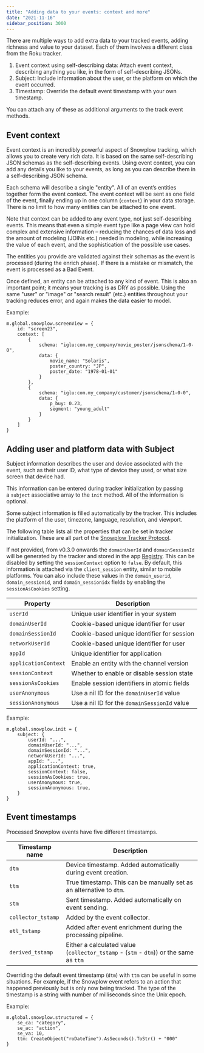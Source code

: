 ```yaml
---
title: "Adding data to your events: context and more"
date: "2021-11-16"
sidebar_position: 3000
---
```


There are multiple ways to add extra data to your tracked events, adding richness and value to your dataset. Each of them involves a different class from the Roku tracker.

1. Event context using self-describing data: Attach event context, describing anything you like, in the form of self-describing JSONs.
2. Subject: Include information about the user, or the platform on which the event occurred.
3. Timestamp: Override the default event timestamp with your own timestamp.

You can attach any of these as additional arguments to the track event methods.

## Event context

Event context is an incredibly powerful aspect of Snowplow tracking, which allows you to create very rich data. It is based on the same self-describing JSON schemas as the self-describing events. Using event context, you can add any details you like to your events, as long as you can describe them in a self-describing JSON schema.

Each schema will describe a single "entity". All of an event’s entities together form the event context. The event context will be sent as one field of the event, finally ending up in one column (`context`) in your data storage. There is no limit to how many entities can be attached to one event.

Note that context can be added to any event type, not just self-describing events. This means that even a simple event type like a page view can hold complex and extensive information – reducing the chances of data loss and the amount of modeling (JOINs etc.) needed in modeling, while increasing the value of each event, and the sophistication of the possible use cases.

The entities you provide are validated against their schemas as the event is processed (during the enrich phase). If there is a mistake or mismatch, the event is processed as a Bad Event.

Once defined, an entity can be attached to any kind of event. This is also an important point; it means your tracking is as DRY as possible. Using the same "user" or "image" or "search result" (etc.) entities throughout your tracking reduces error, and again makes the data easier to model.

Example:

```brightscript
m.global.snowplow.screenView = {
    id: "screen23",
    context: [
        {
            schema: "iglu:com.my_company/movie_poster/jsonschema/1-0-0",
            data: {
                movie_name: "Solaris",
                poster_country: "JP",
                poster_date: "1978-01-01"
            }
        },
        {
            schema: "iglu:com.my_company/customer/jsonschema/1-0-0",
            data: {
                p_buy: 0.23,
                segment: "young_adult"
            }
        }
    ]
}
```

## Adding user and platform data with Subject

Subject information describes the user and device associated with the event, such as their user ID, what type of device they used, or what size screen that device had.

This information can be entered during tracker initialization by passing a `subject` associative array to the `init` method. All of the information is optional.

Some subject information is filled automatically by the tracker. This includes the platform of the user, timezone, language, resolution, and viewport.

The following table lists all the properties that can be set in tracker initialization. These are all part of the [Snowplow Tracker Protocol](/docs/events/index.md).

If not provided, from v0.3.0 onwards the `domainUserId` and `domainSessionId` will be generated by the tracker and stored in the app [Registry](https://developer.roku.com/en-au/docs/developer-program/getting-started/architecture/file-system.md).
This can be disabled by setting the `sessionContext` option to `false`.
By default, this information is attached via the `client_session` entity, similar to mobile platforms.
You can also include these values in the `domain_userid`, `domain_sessionid`, and `domain_sessionidx` fields by enabling the `sessionAsCookies` setting.

| Property             | Description                                |
| -------------------- | ------------------------------------------ |
| `userId`             | Unique user identifier in your system      |
| `domainUserId`       | Cookie-based unique identifier for user    |
| `domainSessionId`    | Cookie-based unique identifier for session |
| `networkUserId`      | Cookie-based unique identifier for user    |
| `appId`              | Unique identifier for application          |
| `applicationContext` | Enable an entity with the channel version  |
| `sessionContext`     | Whether to enable or disable session state |
| `sessionAsCookies`   | Enable session identifiers in atomic fields|
| `userAnonymous`      | Use a nil ID for the `domainUserId` value  |
| `sessionAnonymous`   | Use a nil ID for the `domainSessionId` value  |

Example:

```brightscript
m.global.snowplow.init = {
    subject: {
        userId: "...",
        domainUserId: "...",
        domainSessionId: "...",
        networkUserId: "...",
        appId: "...",
        applicationContext: true,
        sessionContext: false,
        sessionAsCookies: true,
        userAnonymous: true,
        sessionAnonymous: true,
    }
}
```

## Event timestamps

Processed Snowplow events have five different timestamps.

| Timestamp name     | Description                                                                           |
| ------------------ | ------------------------------------------------------------------------------------- |
| `dtm`              | Device timestamp. Added automatically during event creation.                          |
| `ttm`              | True timestamp. This can be manually set as an alternative to `dtm`.                  |
| `stm`              | Sent timestamp. Added automatically on event sending.                                 |
| `collector_tstamp` | Added by the event collector.                                                         |
| `etl_tstamp`       | Added after event enrichment during the processing pipeline.                          |
| `derived_tstamp`   | Either a calculated value (`collector_tstamp` - (`stm` - `dtm`)) or the same as `ttm` |

Overriding the default event timestamp (`dtm`) with `ttm` can be useful in some situations. For example, if the Snowplow event refers to an action that happened previously but is only now being tracked. The type of the timestamp is a string with number of milliseconds since the Unix epoch.

Example:

```brightscript
m.global.snowplow.structured = {
    se_ca: "category",
    se_ac: "action",
    se_va: 10,
    ttm: CreateObject("roDateTime").AsSeconds().ToStr() + "000"
}
```
